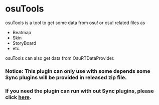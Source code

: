 # osuTools

osuTools is a tool to get some data from osu! or osu! related files as 
- Beatmap
- Skin
- StoryBoard 
- etc.

osuTools can also get data from OsuRTDataProvider.

### Notice: This plugin can only use with some depends some Sync plugins will be provided in released zip file.
### If you need the plugin can run with out Sync plugins, please click [here](https://github.com/Someone999/osuToolsWithOutPlugin).
